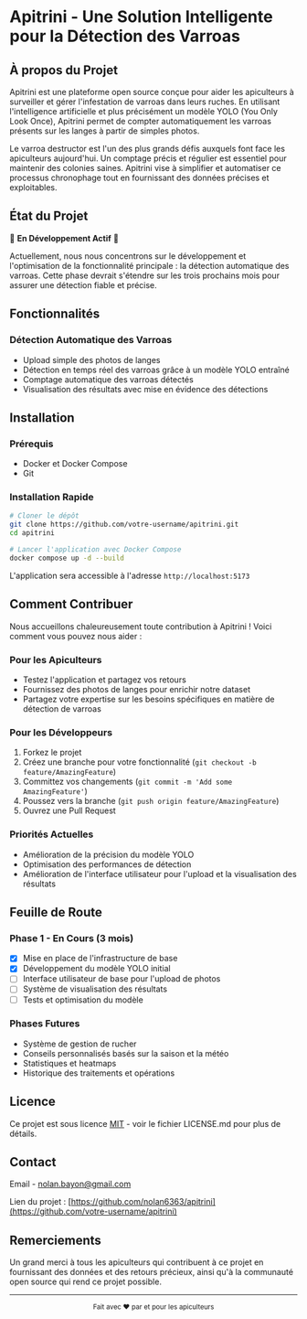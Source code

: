 # Apitrini - Une Solution Intelligente pour la Détection des Varroas

## À propos du Projet

Apitrini est une plateforme open source conçue pour aider les apiculteurs à surveiller et gérer l'infestation de varroas dans leurs ruches. En utilisant l'intelligence artificielle et plus précisément un modèle YOLO (You Only Look Once), Apitrini permet de compter automatiquement les varroas présents sur les langes à partir de simples photos.

Le varroa destructor est l'un des plus grands défis auxquels font face les apiculteurs aujourd'hui. Un comptage précis et régulier est essentiel pour maintenir des colonies saines. Apitrini vise à simplifier et automatiser ce processus chronophage tout en fournissant des données précises et exploitables.

## État du Projet

🚧 **En Développement Actif** 🚧

Actuellement, nous nous concentrons sur le développement et l'optimisation de la fonctionnalité principale : la détection automatique des varroas. Cette phase devrait s'étendre sur les trois prochains mois pour assurer une détection fiable et précise.

## Fonctionnalités

### Détection Automatique des Varroas
- Upload simple des photos de langes
- Détection en temps réel des varroas grâce à un modèle YOLO entraîné
- Comptage automatique des varroas détectés
- Visualisation des résultats avec mise en évidence des détections

## Installation

### Prérequis
- Docker et Docker Compose
- Git

### Installation Rapide

```bash
# Cloner le dépôt
git clone https://github.com/votre-username/apitrini.git
cd apitrini

# Lancer l'application avec Docker Compose
docker compose up -d --build
```

L'application sera accessible à l'adresse `http://localhost:5173`

## Comment Contribuer

Nous accueillons chaleureusement toute contribution à Apitrini ! Voici comment vous pouvez nous aider :

### Pour les Apiculteurs
- Testez l'application et partagez vos retours
- Fournissez des photos de langes pour enrichir notre dataset
- Partagez votre expertise sur les besoins spécifiques en matière de détection de varroas

### Pour les Développeurs
1. Forkez le projet
2. Créez une branche pour votre fonctionnalité (`git checkout -b feature/AmazingFeature`)
3. Committez vos changements (`git commit -m 'Add some AmazingFeature'`)
4. Poussez vers la branche (`git push origin feature/AmazingFeature`)
5. Ouvrez une Pull Request

### Priorités Actuelles
- Amélioration de la précision du modèle YOLO
- Optimisation des performances de détection
- Amélioration de l'interface utilisateur pour l'upload et la visualisation des résultats

## Feuille de Route

### Phase 1 - En Cours (3 mois)
- [x] Mise en place de l'infrastructure de base
- [x] Développement du modèle YOLO initial
- [ ] Interface utilisateur de base pour l'upload de photos
- [ ] Système de visualisation des résultats
- [ ] Tests et optimisation du modèle

### Phases Futures
- Système de gestion de rucher
- Conseils personnalisés basés sur la saison et la météo
- Statistiques et heatmaps
- Historique des traitements et opérations

## Licence

Ce projet est sous licence [MIT](LICENSE.md) - voir le fichier LICENSE.md pour plus de détails.

## Contact

Email - nolan.bayon@gmail.com

Lien du projet : [https://github.com/nolan6363/apitrini](https://github.com/votre-username/apitrini)

## Remerciements

Un grand merci à tous les apiculteurs qui contribuent à ce projet en fournissant des données et des retours précieux, ainsi qu'à la communauté open source qui rend ce projet possible.

---

<div align="center">
  <small>Fait avec ❤️ par et pour les apiculteurs</small>
</div>